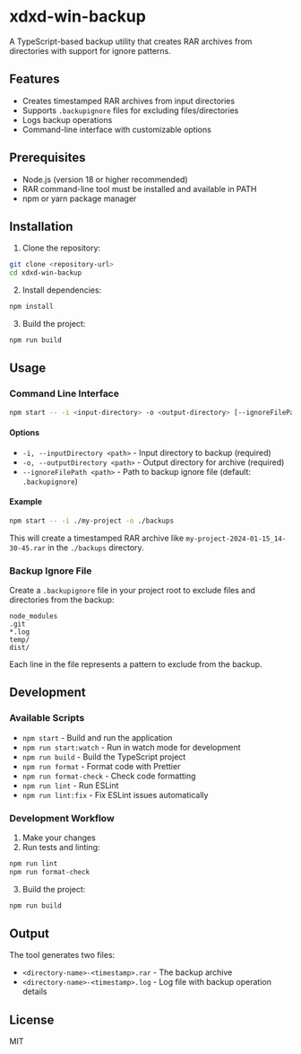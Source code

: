# xdxd-win-backup

A TypeScript-based backup utility that creates RAR archives from directories with support for ignore patterns.

## Features

- Creates timestamped RAR archives from input directories
- Supports `.backupignore` files for excluding files/directories
- Logs backup operations
- Command-line interface with customizable options

## Prerequisites

- Node.js (version 18 or higher recommended)
- RAR command-line tool must be installed and available in PATH
- npm or yarn package manager

## Installation

1. Clone the repository:

```bash
git clone <repository-url>
cd xdxd-win-backup
```

2. Install dependencies:

```bash
npm install
```

3. Build the project:

```bash
npm run build
```

## Usage

### Command Line Interface

```bash
npm start -- -i <input-directory> -o <output-directory> [--ignoreFilePath <ignore-file>]
```

#### Options

- `-i, --inputDirectory <path>` - Input directory to backup (required)
- `-o, --outputDirectory <path>` - Output directory for archive (required)
- `--ignoreFilePath <path>` - Path to backup ignore file (default: `.backupignore`)

#### Example

```bash
npm start -- -i ./my-project -o ./backups
```

This will create a timestamped RAR archive like `my-project-2024-01-15_14-30-45.rar` in the `./backups` directory.

### Backup Ignore File

Create a `.backupignore` file in your project root to exclude files and directories from the backup:

```
node_modules
.git
*.log
temp/
dist/
```

Each line in the file represents a pattern to exclude from the backup.

## Development

### Available Scripts

- `npm start` - Build and run the application
- `npm run start:watch` - Run in watch mode for development
- `npm run build` - Build the TypeScript project
- `npm run format` - Format code with Prettier
- `npm run format-check` - Check code formatting
- `npm run lint` - Run ESLint
- `npm run lint:fix` - Fix ESLint issues automatically

### Development Workflow

1. Make your changes
2. Run tests and linting:

```bash
npm run lint
npm run format-check
```

3. Build the project:

```bash
npm run build
```

## Output

The tool generates two files:

- `<directory-name>-<timestamp>.rar` - The backup archive
- `<directory-name>-<timestamp>.log` - Log file with backup operation details

## License

MIT
